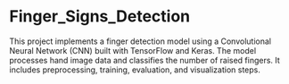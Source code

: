 # Finger_Signs_Detection
This project implements a finger detection model using a Convolutional Neural Network (CNN) built with TensorFlow and Keras. The model processes hand image data and classifies the number of raised fingers. It includes preprocessing, training, evaluation, and visualization steps.
